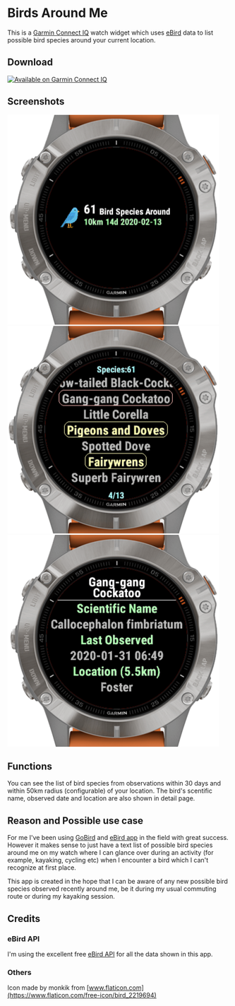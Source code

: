 
# Birds Around Me

This is a [Garmin Connect IQ](https://apps.garmin.com/en-US/) watch widget which uses [eBird](https://ebird.org/home) data to list possible bird species around your current location.


## Download

[<img src="https://developer.garmin.com/img/connect-iq/brand/available-badge.svg"
      alt="Available on Garmin Connect IQ"
      height="90">](https://apps.garmin.com/en-US/apps/c2922026-a8c1-4ac3-895a-7e5f96d3fbf9)


## Screenshots

![Screenshots](screenshots/f6p_1.png)
![Screenshots](screenshots/f6p_2.png)
![Screenshots](screenshots/f6p_3.png)

## Functions

You can see the list of bird species from observations within 30 days and within 50km radius (configurable) of your location. The bird's scentific name, observed date and location are also shown in detail page.


## Reason and Possible use case

For me I've been using [GoBird](https://play.google.com/store/apps/details?id=com.thenerdbirder.GoBird&hl=en_US) and [eBird app](https://play.google.com/store/apps/details?id=edu.cornell.birds.ebird&hl=en_US) in the field with great success. However it makes sense to just have a text list of possible bird species around me on my watch where I can glance over during an activity (for example, kayaking, cycling etc) when I encounter a bird which I can't recognize at first place. 

This app is created in the hope that I can be aware of any new possible bird species observed recently around me, be it during my usual commuting route or during my kayaking session.

## Credits

### eBird API

I'm using the excellent free [eBird API](https://documenter.getpostman.com/view/664302/S1ENwy59?version=latest) for all the data shown in this app.

### Others

Icon made by monkik from [www.flaticon.com](https://www.flaticon.com/free-icon/bird_2219694)
